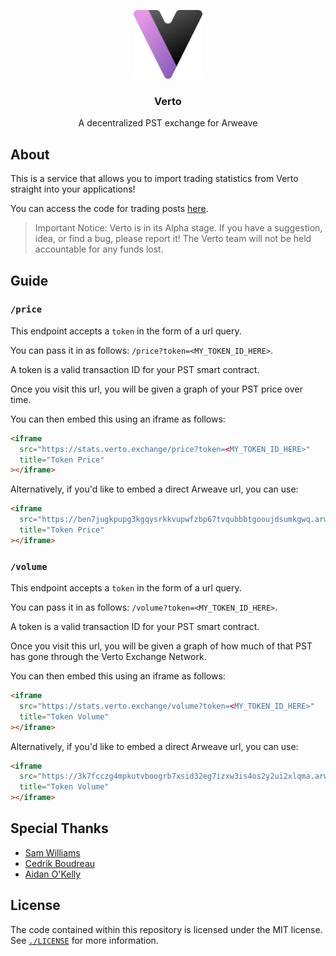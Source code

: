 <p align="center">
  <a href="https://verto.exchange">
    <img src="https://raw.githubusercontent.com/useverto/design/master/logo/logo_light.svg" alt="Verto logo (dark version)" width="110">
  </a>

  <h3 align="center">Verto</h3>

  <p align="center">
    A decentralized PST exchange for Arweave
 </p>
</p>

## About

This is a service that allows you to import trading statistics from Verto straight into your applications!

You can access the code for trading posts [here](https://github.com/useverto/trading-post).

> Important Notice: Verto is in its Alpha stage. If you have a suggestion, idea, or find a bug, please report it! The Verto team will not be held accountable for any funds lost.

## Guide

### `/price`

This endpoint accepts a `token` in the form of a url query.

You can pass it in as follows: `/price?token=<MY_TOKEN_ID_HERE>`.

A token is a valid transaction ID for your PST smart contract.

Once you visit this url, you will be given a graph of your PST price over time.

You can then embed this using an iframe as follows:

```html
<iframe
  src="https://stats.verto.exchange/price?token=<MY_TOKEN_ID_HERE>"
  title="Token Price"
></iframe>
```

Alternatively, if you'd like to embed a direct Arweave url, you can use:

```html
<iframe
  src="https://ben7jugkpupg3kgqysrkkvupwfzbp67tvqubbbtgooujdsumkgwq.arweave.net/CRv00Mp9Hm2o0MSipVaPsXIX-_OsKBCGZnOokcqMUa0?token=<MY_TOKEN_ID_HERE>"
  title="Token Price"
></iframe>
```

### `/volume`

This endpoint accepts a `token` in the form of a url query.

You can pass it in as follows: `/volume?token=<MY_TOKEN_ID_HERE>`.

A token is a valid transaction ID for your PST smart contract.

Once you visit this url, you will be given a graph of how much of that PST has gone through the Verto Exchange Network.

You can then embed this using an iframe as follows:

```html
<iframe
  src="https://stats.verto.exchange/volume?token=<MY_TOKEN_ID_HERE>"
  title="Token Volume"
></iframe>
```

Alternatively, if you'd like to embed a direct Arweave url, you can use:

```html
<iframe
  src="https://3k7fcczg4mpkutvboogrb7xsid32eg7izxw3is4os2y2ui2xlqma.arweave.net/2r5RCybjHqpOoXONEP7yQPeiG-jN7bRLjpaxqiNXXBg?token=<MY_TOKEN_ID_HERE>"
  title="Token Volume"
></iframe>
```

## Special Thanks

- [Sam Williams](https://github.com/samcamwilliams)
- [Cedrik Boudreau](https://github.com/cedriking)
- [Aidan O'Kelly](https://github.com/aidanok)

## License

The code contained within this repository is licensed under the MIT license.
See [`./LICENSE`](./LICENSE) for more information.
